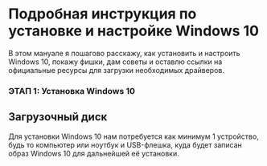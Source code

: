 # Подробная инструкция по установке и настройке Windows 10 #
В этом мануале я пошагово расскажу, как установить и настроить Windows 10, покажу фишки, дам советы и оставлю ссылки на официальные ресурсы для загрузки необходимых драйверов.







### ЭТАП 1: Установка Windows 10 ###

## Загрузочный диск ##
Для установки Windows 10 нам потребуется как минимум 1 устройство, будь то компьютер или ноутбук и USB-флешка, куда будет записан образ Windows 10 для дальнейшей её установки.
